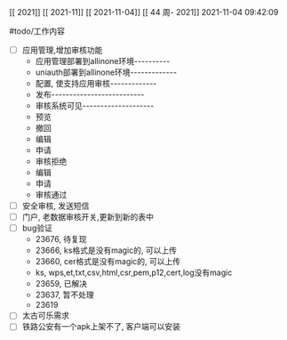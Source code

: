 [[ 2021]]
[[ 2021-11]]
[[ 2021-11-04]]
[[ 44 周- 2021]]
 2021-11-04 09:42:09
 
   #todo/工作内容
- [ ] 应用管理,增加审核功能
	- 应用管理部署到allinone环境----------
	- uniauth部署到allinone环境-------------
	- 配置, 使支持应用审核-------------
	- 发布--------------------------
	- 审核系统可见--------------------
	- 预览
	- 撤回
	- 编辑
	- 申请
	- 审核拒绝
	- 编辑
	- 申请
	- 审核通过
- [ ] 安全审核, 发送短信
- [ ] 门户, 老数据审核开关,更新到新的表中
- [ ] bug验证
	- 23676, 待复现
	- 23666, ks格式是没有magic的, 可以上传
	- 23660, cer格式是没有magic的, 可以上传
	- ks, wps,et,txt,csv,html,csr,pem,p12,cert,log没有magic
	- 23659, 已解决
	- 23637, 暂不处理
	- 23619
- [ ] 太古可乐需求
- [ ] 铁路公安有一个apk上架不了, 客户端可以安装